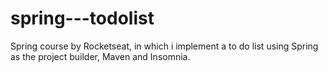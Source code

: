 # spring---todolist
Spring course by Rocketseat, in which i implement a to do list using Spring as the project builder, Maven and Insomnia.
